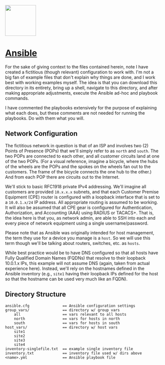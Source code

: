 <img src="https://www.ansible.com/hubfs/2016_Images/Assets/Ansible-Mark-Large-RGB-Mango.png?hsLang=en-us" height=100>

# [Ansible](https://www.ansible.com)

For the sake of giving context to the files contained herein, note I have created a fictitious (though relevant) configuration to work with.  I'm not a big fan of example files that don't explain why things are done, and I work best with working examples myself.  The idea is that you can download this directory in its entirety, bring up a shell, navigate to this directory, and after making appropriate adjustments, execute the Ansible ad-hoc and playbook commands.

I have commented the playbooks extensively for the purpose of explaining what each does, but these comments are not needed for running the playbooks.  Do with them what you will. 

## Network Configuration

The fictitious network in question is that of an ISP and involves two (2) Points of Presence (POPs) that we'll simply refer to as `north` and `south`.  The two POPs are connected to each other, and all customer circuits land at one of the two POPs.  (For a visual reference, imagine a bicycle, where the hubs of the wheels are the POPs and the spokes on the wheels fan out to the customers.  The frame of the bicycle connects the one hub to the other.)  And from each POP there are circuits out to the Internet.

We'll stick to basic RFC1918 private IPv4 addressing.  We'll imagine all customers are provided `10.x.x.x` subnets, and that each Customer Premise Equipment (CPE) router is configured with a loopback interface that is set to a `10.0.1.x/24` IP address.  All appropriate routing is assumed to be working.  It will also be assumed that all CPE gear is configured for Authentication, Authorization, and Accounting (AAA) using RADIUS or TACACS+.  That is, the idea here is that you, as network admin, are able to SSH into each and every piece of network equipment using a single username/password.

Please note that as Ansible was originally intended for host management, the term they use for a device you manage is a `host`.  So we will use this term though we'll be talking about routers, switches, etc. as `hosts`.

While best practice would be to have DNS configured so that all hosts have Fully Qualified Domain Names (FQDNs) that resolve to their loopback 10.0.1.x IPs, this example will not assume DNS (again, taken from actual experience here).  Instead, we'll rely on the hostnames defined in the Ansible inventory (e.g., `site1` having their loopback IPs defined for the host so that the hostname can be used very much like an FQDN).

## Directory Structure

```
ansible.cfg               == Ansible configuration settings
group_vars/               == directory w/ group vars
    all                   == vars relevant to all hosts
    north                 == vars for hosts in north
    south                 == vars for hosts in south
host_vars/                == directory w/ host vars
    site1
    site2
    site3
    site4
inventory-singlefile.txt  == example single inventory file
inventory.txt             == inventory file used w/ dirs above
<name>.yml                == Ansible playbook file
```
